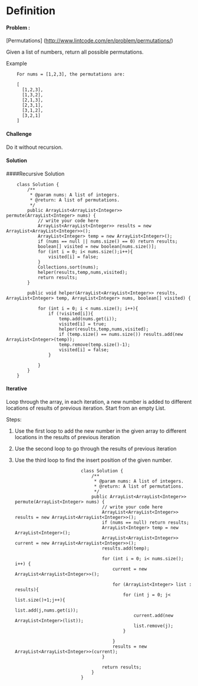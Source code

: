 # Definition
#### Problem : 

[Permutations] (http://www.lintcode.com/en/problem/permutations/)

Given a list of numbers, return all possible permutations.

Example

        For nums = [1,2,3], the permutations are:
        
        [
          [1,2,3],
          [1,3,2],
          [2,1,3],
          [2,3,1],
          [3,1,2],
          [3,2,1]
        ]
#### Challenge
Do it without recursion.

#### Solution
####Recursive Solution

        class Solution {
            /**
             * @param nums: A list of integers.
             * @return: A list of permutations.
             */
            public ArrayList<ArrayList<Integer>> permute(ArrayList<Integer> nums) {
                // write your code here
                ArrayList<ArrayList<Integer>> results = new ArrayList<ArrayList<Integer>>();
                ArrayList<Integer> temp = new ArrayList<Integer>();
                if (nums == null || nums.size() == 0) return results;
                boolean[] visited = new boolean[nums.size()];
                for (int i = 0; i< nums.size();i++){
                    visited[i] = false;
                }
                Collections.sort(nums);
                helper(results,temp,nums,visited);
                return results;
            }
            
            public void helper(ArrayList<ArrayList<Integer>> results, ArrayList<Integer> temp, ArrayList<Integer> nums, boolean[] visited) {
                
                for (int i = 0; i < nums.size(); i++){
                    if (!visited[i]){
                        temp.add(nums.get(i));
                        visited[i] = true;
                        helper(results,temp,nums,visited);
                        if (temp.size() == nums.size()) results.add(new ArrayList<Integer>(temp));
                        temp.remove(temp.size()-1);
                        visited[i] = false;
                    }
                    
                }
            }
        }

#### Iterative

Loop through the array, in each iteration, a new number is added to different locations of results of previous iteration. Start from an empty List.

Steps: 

1. Use the first loop to add the new number in the given array to different locations in the results of previous iteration
2. Use the second loop to go through the results of previous iteration
3. Use the third loop to find the insert position of the given number. 

                                class Solution {
                                    /**
                                     * @param nums: A list of integers.
                                     * @return: A list of permutations.
                                     */
                                    public ArrayList<ArrayList<Integer>> permute(ArrayList<Integer> nums) {
                                        // write your code here
                                        ArrayList<ArrayList<Integer>> results = new ArrayList<ArrayList<Integer>>();
                                        if (nums == null) return results;
                                        ArrayList<Integer> temp = new ArrayList<Integer>();
                                        ArrayList<ArrayList<Integer>> current = new ArrayList<ArrayList<Integer>>();
                                        results.add(temp);
                                       
                                        for (int i = 0; i< nums.size(); i++) {
                                            current = new ArrayList<ArrayList<Integer>>();
                                            
                                            for (ArrayList<Integer> list : results){
                                                for (int j = 0; j< list.size()+1;j++){
                                                    list.add(j,nums.get(i));
                                                    current.add(new ArrayList<Integer>(list));
                                                    list.remove(j);
                                                }
                                                
                                            }
                                            results = new ArrayList<ArrayList<Integer>>(current);
                                        }
                                        
                                        return results;
                                    }
                                }


